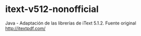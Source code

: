 # itext-v512-nonofficial
Java - Adaptación de las librerías de iText 5.1.2. Fuente original http://itextpdf.com/
